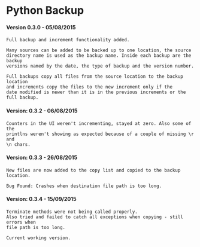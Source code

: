 # Python Backup
#### Version 0.3.0 - 05/08/2015
    Full backup and increment functionality added.

    Many sources can be added to be backed up to one location, the source
    directory name is used as the backup name. Inside each backup are the backup
    versions named by the date, the type of backup and the version number.

    Full backups copy all files from the source location to the backup location
    and increments copy the files to the new increment only if the
    date modified is newer than it is in the previous increments or the full backup.

#### Version: 0.3.2 - 06/08/2015
    Counters in the UI weren't incrementing, stayed at zero. Also some of the
    printlns weren't showing as expected because of a couple of missing \r and
    \n chars.

#### Version: 0.3.3 - 26/08/2015
    New files are now added to the copy list and copied to the backup location.

	Bug Found: Crashes when destination file path is too long.

#### Version: 0.3.4 - 15/09/2015
    Terminate methods were not being called properly.
    Also tried and failed to catch all exceptions when copying - still errors when
    file path is too long.

    Current working version.
